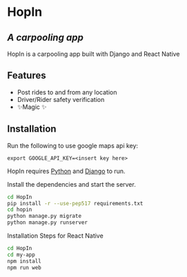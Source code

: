 # HopIn

## _A carpooling app_

HopIn is a carpooling app built with Django and React Native

## Features

- Post rides to and from any location
- Driver/Rider safety verification
- ✨Magic ✨

## Installation

Run the following to use google maps api key:

`export GOOGLE_API_KEY=<insert key here>`

HopIn requires [Python](https://python.org/) and [Django](https://www.djangoproject.com/) to run.

Install the dependencies and start the server.

```sh
cd HopIn
pip install -r --use-pep517 requirements.txt
cd hopin
python manage.py migrate
python manage.py runserver
```

Installation Steps for React Native

```sh
cd HopIn
cd my-app
npm install
npm run web
```
